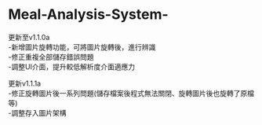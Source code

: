 # Meal-Analysis-System-
更新至v1.1.0a  
-新增圖片旋轉功能，可將圖片旋轉後，進行辨識  
-修正重複全部儲存錯誤問題  
-調整UI介面，提升較低解析度介面適應力  
  
更新v1.1.1a  
-修正旋轉圖片後一系列問題(儲存檔案後程式無法關閉、旋轉圖片後也旋轉了原檔等)  
-調整存入圖片架構  

